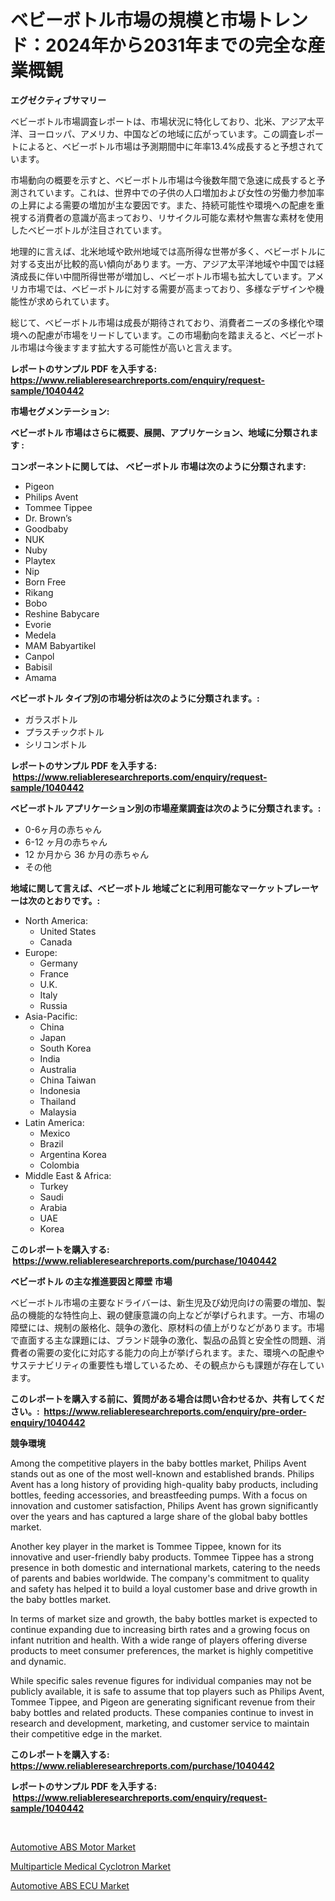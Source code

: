 <p><h1>ベビーボトル市場の規模と市場トレンド：2024年から2031年までの完全な産業概観</h1></p><p><strong>エグゼクティブサマリー</strong></p>
<p><p>ベビーボトル市場調査レポートは、市場状況に特化しており、北米、アジア太平洋、ヨーロッパ、アメリカ、中国などの地域に広がっています。この調査レポートによると、ベビーボトル市場は予測期間中に年率13.4%成長すると予想されています。</p><p>市場動向の概要を示すと、ベビーボトル市場は今後数年間で急速に成長すると予測されています。これは、世界中での子供の人口増加および女性の労働力参加率の上昇による需要の増加が主な要因です。また、持続可能性や環境への配慮を重視する消費者の意識が高まっており、リサイクル可能な素材や無害な素材を使用したベビーボトルが注目されています。</p><p>地理的に言えば、北米地域や欧州地域では高所得な世帯が多く、ベビーボトルに対する支出が比較的高い傾向があります。一方、アジア太平洋地域や中国では経済成長に伴い中間所得世帯が増加し、ベビーボトル市場も拡大しています。アメリカ市場では、ベビーボトルに対する需要が高まっており、多様なデザインや機能性が求められています。</p><p>総じて、ベビーボトル市場は成長が期待されており、消費者ニーズの多様化や環境への配慮が市場をリードしています。この市場動向を踏まえると、ベビーボトル市場は今後ますます拡大する可能性が高いと言えます。</p></p>
<p><strong>レポートのサンプル PDF を入手する: <a href="https://www.reliableresearchreports.com/enquiry/request-sample/1040442">https://www.reliableresearchreports.com/enquiry/request-sample/1040442</a></strong></p>
<p><strong>市場セグメンテーション:</strong></p>
<p><strong> ベビーボトル 市場はさらに概要、展開、アプリケーション、地域に分類されます :</strong></p>
<p><strong>コンポーネントに関しては、 ベビーボトル 市場は次のように分類されます: &nbsp;</strong></p>
<p><ul><li>Pigeon</li><li>Philips Avent</li><li>Tommee Tippee</li><li>Dr. Brown’s</li><li>Goodbaby</li><li>NUK</li><li>Nuby</li><li>Playtex</li><li>Nip</li><li>Born Free</li><li>Rikang</li><li>Bobo</li><li>Reshine Babycare</li><li>Evorie</li><li>Medela</li><li>MAM Babyartikel</li><li>Canpol</li><li>Babisil</li><li>Amama</li></ul></p>
<p><strong> ベビーボトル タイプ別の市場分析は次のように分類されます。:</strong></p>
<p><ul><li>ガラスボトル</li><li>プラスチックボトル</li><li>シリコンボトル</li></ul></p>
<p><strong>レポートのサンプル PDF を入手する: &nbsp;<a href="https://www.reliableresearchreports.com/enquiry/request-sample/1040442">https://www.reliableresearchreports.com/enquiry/request-sample/1040442</a></strong></p>
<p><strong> ベビーボトル アプリケーション別の市場産業調査は次のように分類されます。:</strong></p>
<p><ul><li>0-6ヶ月の赤ちゃん</li><li>6-12 ヶ月の赤ちゃん</li><li>12 か月から 36 か月の赤ちゃん</li><li>その他</li></ul></p>
<p><strong>地域に関して言えば、ベビーボトル 地域ごとに利用可能なマーケットプレーヤーは次のとおりです。:</strong></p>
<p><ul>
    <li>
        North America:
        <ul>
            <li>United States</li>
            <li>Canada</li>
        </ul>
    </li>
    <li>
        Europe:
        <ul>
            <li>Germany</li>
            <li>France</li>
            <li>U.K.</li>
            <li>Italy</li>
            <li>Russia</li>
        </ul>
    </li>
    <li>
        Asia-Pacific:
        <ul>
            <li>China</li>
            <li>Japan</li>
            <li>South Korea</li>
            <li>India</li>
            <li>Australia</li>
            <li>China Taiwan</li>
            <li>Indonesia</li>
            <li>Thailand</li>
            <li>Malaysia</li>
        </ul>
    </li>
    <li>
        Latin America:
        <ul>
            <li>Mexico</li>
            <li>Brazil</li>
            <li>Argentina Korea</li>
            <li>Colombia</li>
        </ul>
    </li>
    <li>
        Middle East & Africa:
        <ul>
            <li>Turkey</li>
            <li>Saudi</li>
            <li>Arabia</li>
            <li>UAE</li>
            <li>Korea</li>
        </ul>
    </li>
    </ul></p>
<p><strong>このレポートを購入する: &nbsp;<a href="https://www.reliableresearchreports.com/purchase/1040442">https://www.reliableresearchreports.com/purchase/1040442</a></strong></p>
<p><strong>ベビーボトル の主な推進要因と障壁 市場</strong></p>
<p><p>ベビーボトル市場の主要なドライバーは、新生児及び幼児向けの需要の増加、製品の機能的な特性向上、親の健康意識の向上などが挙げられます。一方、市場の障壁には、規制の厳格化、競争の激化、原材料の値上がりなどがあります。市場で直面する主な課題には、ブランド競争の激化、製品の品質と安全性の問題、消費者の需要の変化に対応する能力の向上が挙げられます。また、環境への配慮やサステナビリティの重要性も増しているため、その観点からも課題が存在しています。</p></p>
<p><strong>このレポートを購入する前に、質問がある場合は問い合わせるか、共有してください。:&nbsp; <a href="https://www.reliableresearchreports.com/enquiry/pre-order-enquiry/1040442">https://www.reliableresearchreports.com/enquiry/pre-order-enquiry/1040442</a></strong></p>
<p><strong>競争環境</strong></p>
<p><p>Among the competitive players in the baby bottles market, Philips Avent stands out as one of the most well-known and established brands. Philips Avent has a long history of providing high-quality baby products, including bottles, feeding accessories, and breastfeeding pumps. With a focus on innovation and customer satisfaction, Philips Avent has grown significantly over the years and has captured a large share of the global baby bottles market.</p><p>Another key player in the market is Tommee Tippee, known for its innovative and user-friendly baby products. Tommee Tippee has a strong presence in both domestic and international markets, catering to the needs of parents and babies worldwide. The company's commitment to quality and safety has helped it to build a loyal customer base and drive growth in the baby bottles market.</p><p>In terms of market size and growth, the baby bottles market is expected to continue expanding due to increasing birth rates and a growing focus on infant nutrition and health. With a wide range of players offering diverse products to meet consumer preferences, the market is highly competitive and dynamic.</p><p>While specific sales revenue figures for individual companies may not be publicly available, it is safe to assume that top players such as Philips Avent, Tommee Tippee, and Pigeon are generating significant revenue from their baby bottles and related products. These companies continue to invest in research and development, marketing, and customer service to maintain their competitive edge in the market.</p></p>
<p><strong>このレポートを購入する: &nbsp; <a href="https://www.reliableresearchreports.com/purchase/1040442">https://www.reliableresearchreports.com/purchase/1040442</a></strong></p>
<p><strong>レポートのサンプル PDF を入手する: &nbsp;<a href="https://www.reliableresearchreports.com/enquiry/request-sample/1040442">https://www.reliableresearchreports.com/enquiry/request-sample/1040442</a></strong><strong></strong></p>
<p>&nbsp;</p>
<p><p><a href="https://github.com/kathiaseamanalvaradovlprc2h/Market-Research-Report-List-1/blob/main/automotive-abs-motor-market.md">Automotive ABS Motor Market</a></p><p><a href="https://view.publitas.com/reportprime-1/multiparticle-medical-cyclotron-market-insights-market-players-and-forecast-till-2030/">Multiparticle Medical Cyclotron Market</a></p><p><a href="https://github.com/wusalecollins540tpqoz/Market-Research-Report-List-1/blob/main/automotive-abs-ecu-market.md">Automotive ABS ECU Market</a></p></p>